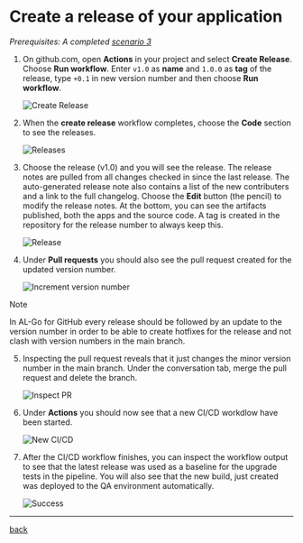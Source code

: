 # Create a release of your application

*Prerequisites: A completed [scenario 3](RegisterSandboxEnvironment.md)*

1. On github.com, open **Actions** in your project and select **Create Release**. Choose **Run workflow**. Enter `v1.0` as **name** and `1.0.0` as **tag** of the release, type `+0.1` in new version number and then choose **Run workflow**.

   ![Create Release](https://github.com/user-attachments/assets/748537f5-781f-4e96-bb8f-79b7294dbca5)

1. When the **create release** workflow completes, choose the **Code** section to see the releases.

   ![Releases](https://github.com/user-attachments/assets/71de15de-1d29-49cf-a593-85b0c5041f4c)

1. Choose the release (v1.0) and you will see the release. The release notes are pulled from all changes checked in since the last release. The auto-generated release note also contains a list of the new contributers and a link to the full changelog. Choose the **Edit** button (the pencil) to modify the release notes. At the bottom, you can see the artifacts published, both the apps and the source code. A tag is created in the repository for the release number to always keep this.

   ![Release](https://github.com/user-attachments/assets/ad9088c7-dfad-4a5e-9a20-c168b1311eee)

1. Under **Pull requests** you should also see the pull request created for the updated version number.

   ![Increment version number](https://github.com/user-attachments/assets/77a0c94d-d365-4d5d-ac4e-57d3841e8f25)

> [!NOTE]
> In AL-Go for GitHub every release should be followed by an update to the version number in order to be able to create hotfixes for the release and not clash with version numbers in the main branch.

5. Inspecting the pull request reveals that it just changes the minor version number in the main branch. Under the conversation tab, merge the pull request and delete the branch.

   ![Inspect PR](https://github.com/user-attachments/assets/f7855aaa-3233-4028-91ed-ffba9de797ae)

1. Under **Actions** you should now see that a new CI/CD workdlow have been started.

   ![New CI/CD](https://github.com/user-attachments/assets/442930f6-508d-4e0f-8130-2ccc39099fef)

1. After the CI/CD workflow finishes, you can inspect the workflow output to see that the latest release was used as a baseline for the upgrade tests in the pipeline. You will also see that the new build, just created was deployed to the QA environment automatically.

   ![Success](https://github.com/user-attachments/assets/639851f5-fab2-4cc9-a43c-e4cdea974536)

______________________________________________________________________

[back](../README.md)
